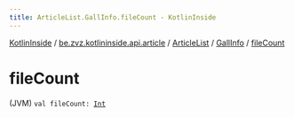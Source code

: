 ```yaml
---
title: ArticleList.GallInfo.fileCount - KotlinInside
---
```


[KotlinInside](../../../index.html) / [be.zvz.kotlininside.api.article](../../index.html) / [ArticleList](../index.html) / [GallInfo](index.html) / [fileCount](./file-count.html)

# fileCount

(JVM) `val fileCount: `[`Int`](https://kotlinlang.org/api/latest/jvm/stdlib/kotlin/-int/index.html)